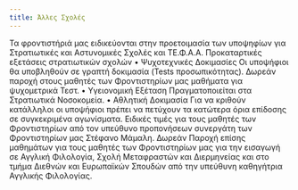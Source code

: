 ```yaml
---
title: Άλλες Σχολές
---
```


Τα φροντιστήριά μας ειδικεύονται στην προετοιμασία των υποψηφίων για Στρατιωτικές και Αστυνομικές Σχολές και ΤΕ.Φ.Α.Α. 
Προκαταρτικές εξετάσεις στρατιωτικών σχολών
•	Ψυχοτεχνικές Δοκιμασίες
Οι υποψήφιοι θα υποβληθούν σε γραπτή δοκιμασία (Tests προσωπικότητας).
Δωρεάν παροχή στους μαθητές των Φροντιστηρίων μας μαθήματα για ψυχομετρικά Τεστ.
•	Υγειονομική Εξέταση
Πραγματοποιείται στα Στρατιωτικά Νοσοκομεία.
•	Αθλητική Δοκιμασία
Για να κριθούν κατάλληλοι οι υποψήφιοι πρέπει να πετύχουν τα κατώτερα όρια επίδοσης σε συγκεκριμένα αγωνίσματα.
Ειδικές τιμές για τους μαθητές των Φροντιστηρίων από τον υπεύθυνο προπονήσεων συνεργάτη των Φροντιστηρίων μας Στέφανο Μάμαλη.
Δωρεάν 
Παροχή επίσης μαθημάτων για τους μαθητές των Φροντιστηρίων μας για την εισαγωγή σε Αγγλική Φιλολογία, Σχολή Μεταφραστών και Διερμηνείας και στο τμήμα Διεθνών και Ευρωπαϊκών Σπουδών από την υπεύθυνη καθηγήτρια Αγγλικής Φιλολογίας.
